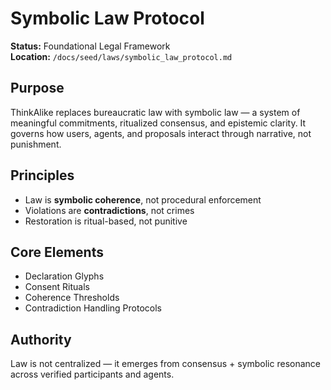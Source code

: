 # Symbolic Law Protocol

**Status:** Foundational Legal Framework  
**Location:** `/docs/seed/laws/symbolic_law_protocol.md`

## Purpose

ThinkAlike replaces bureaucratic law with symbolic law — a system of meaningful commitments, ritualized consensus, and epistemic clarity. It governs how users, agents, and proposals interact through narrative, not punishment.

## Principles

- Law is **symbolic coherence**, not procedural enforcement
- Violations are **contradictions**, not crimes
- Restoration is ritual-based, not punitive

## Core Elements

- Declaration Glyphs
- Consent Rituals
- Coherence Thresholds
- Contradiction Handling Protocols

## Authority

Law is not centralized — it emerges from consensus + symbolic resonance across verified participants and agents.
